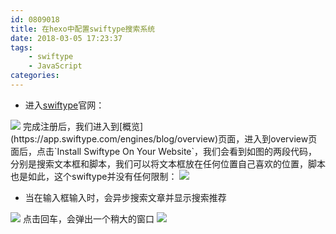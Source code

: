 ```yaml
---
id: 0809018
title: 在hexo中配置swiftype搜索系统
date: 2018-03-05 17:23:37
tags:
    - swiftype
    - JavaScript
categories:
---
```


- 进入[swiftype](https://swiftype.com/)官网：
<!-- ![swiftype](/images/swiftype.png) -->
<img src="/images/swiftype.png" class="preview">
完成注册后，我们进入到[概览](https://app.swiftype.com/engines/blog/overview)页面，进入到overview页面后，点击`Install Swiftype On Your Website`，我们会看到如图的两段代码，分别是搜索文本框和脚本，我们可以将文本框放在任何位置自己喜欢的位置，脚本也是如此，这个swiftype并没有任何限制：
<img src="/images/swiftype1.png" class="preview">

- 当在输入框输入时，会异步搜索文章并显示搜索推荐
<img src="/images/swiftype2.png" class="preview">
点击回车，会弹出一个稍大的窗口
<img src="/images/swiftype3.png" class="preview">

